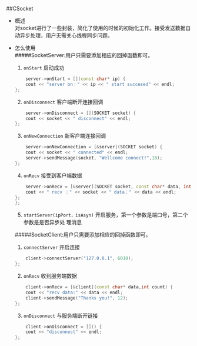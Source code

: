 ##CSocket
*  概述<br>
	对socket进行了一些封装，简化了使用的时候的初始化工作。接受发送数据自动异步处理，用户无需关心线程同步问题。
*  怎么使用<br>
	#####SocketServer:用户只需要添加相应的回掉函数即可。
	1. `onStart` 启动成功
	```cpp
		server->onStart = [](const char* ip) {
		cout << "server on：" << ip << " start succesed" << endl;
	};
	```	
	2. `onDisconnect` 客户端断开连接回调
	```cpp
		server->onDisconnect = [](SOCKET socket) {
		cout << socket << " disconnect" << endl;
	};
	```
	3. `onNewConnection` 新客户端连接回调
	```cpp
		server->onNewConnection = [&server](SOCKET socket) {
		cout << socket << " connected" << endl;
		server->sendMessage(socket, "Wellcome connect!",18);
	};
	```
	4. `onRecv` 接受到客户端数据
	```cpp
		server->onRecv = [&server](SOCKET socket, const char* data, int lenth) {
		cout << " recv ：" << socket << " data：" << data << endl;
	};
	};
	```
	5. `startServer(ipPort，isAsyn)` 开启服务，第一个参数是端口号，第二个参数是是否异步处	理消息
	
	#####SocketClient:用户只需要添加相应的回掉函数即可。
	1. `connectServer` 开启连接
	```cpp
		client->connectServer("127.0.0.1", 6010);
	};
	```	
	2. `onRecv` 收到服务端数据
	```cpp
		client->onRecv = [&client](const char* data,int count) {
		cout << "recv data:" << data << endl;
		client->sendMessage("Thanks you!", 12);
	};
	```
	3. `onDisconnect` 与服务端断开链接
	```cpp
		client->onDisconnect = []() {
		cout << "disconnect" << endl;
	};
	```